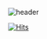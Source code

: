 ![header](https://capsule-render.vercel.app/api?type=slice&color=auto&height=200&section=header&text=Mini-Project1&textBg=false&fontSize=70&fontAlign=70&fontAlignY=35&rotate=13&desc=-%20%20&descSize=22&descAlign=60)

[![Hits](https://hits.seeyoufarm.com/api/count/incr/badge.svg?url=https%3A%2F%2Fgithub.com%2Flookinsight%2Fhit-counter&count_bg=%237CC49E&title_bg=%2330779C&icon=&icon_color=%23E7E7E7&title=hits&edge_flat=false)](https://hits.seeyoufarm.com)
